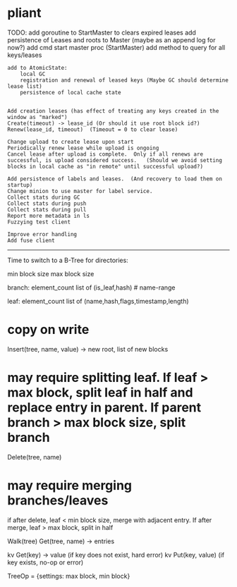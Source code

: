 # pliant

TODO:
	add goroutine to StartMaster to clears expired leases
	add persistence of Leases and roots to Master (maybe as an append log for now?)
	add cmd start master proc (StartMaster)
	add method to query for all keys/leases

	add to AtomicState:
	    local GC
	    registration and renewal of leased keys (Maybe GC should determine lease list)
	    persistence of local cache state


    Add creation leases (has effect of treating any keys created in the window as "marked")
	Create(timeout) -> lease_id (Or should it use root block id?)
	Renew(lease_id, timeout)  (Timeout = 0 to clear lease)

	Change upload to create lease upon start
	Periodically renew lease while upload is ongoing
	Cancel lease after upload is complete.  Only if all renews are successful, is upload considered success.   (Should we avoid setting blocks in local cache as "in remote" until successful upload?)

    Add persistence of labels and leases.  (And recovery to load them on startup)
    Change minion to use master for label service.
    Collect stats during GC
    Collect stats during push
    Collect stats during pull
    Report more metadata in ls
    Fuzzying test client

    Improve error handling
    Add fuse client



----------------


Time to switch to a B-Tree for directories:

min block size
max block size

branch:
element_count
list of (is_leaf,hash) # name-range

leaf:
element_count
list of (name,hash,flags,timestamp,length)

# copy on write
Insert(tree, name, value) -> new root, list of new blocks
# may require splitting leaf.  If leaf > max block, split leaf in half and replace entry in parent.   If parent branch > max block size, split branch

Delete(tree, name)
# may require merging branches/leaves
if after delete, leaf < min block size, merge with adjacent entry.   If after merge, leaf > max block, split in half

Walk(tree)
Get(tree, name) -> entries

kv Get(key) -> value
(if key does not exist, hard error)
kv Put(key, value)
(if key exists, no-op or error)

TreeOp = {settings: max block, min block}


